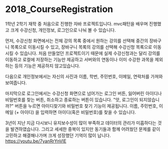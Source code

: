 # 2018_CourseRegistration
1학년 2학기 재학 중 처음으로 진행한 자바 프로젝트입니다.
mvc패턴을 배우며 진행했고 크게 수강신청, 개인정보, 로그인으로 나눠 볼 수 있습니다. 

먼저, 수강신청 화면에서는 전체 강의 목록 중에서 원하는 강의를 선택해 중간의 장바구니 목록으로 이동시킬 수 있고, 장바구니 목록의 강의를 선택해 수강신청 목록으로 이동시킬 수 있습니다. 처음 만들었던 프로젝트이기 때문에 실제 수강신청과는 달리 강의를 이동하고 로컬에 저장하는 기능만 제공하고 서버와의 연동이나 이미 수강한 과목을 제외하는 등의 기능은 제공하지 않고있습니다.

다음으로 개인정보에서는 자신의 사진과 이름, 학번, 주민번호, 이메일, 연락처를 가져와 보여줍니다. 

마지막으로 로그인에서는 수강신청 화면으로 넘어가는 로그인 버튼, 잃어버린 아이디나 비밀번호를 찾는 버튼, 취소하고 종료하는 버튼이 있습니다. "앗, 로그인이 되지않습니까?" 버튼을 누르면 아이디찾기와 비밀번호 찾기 기능이 제공됩니다. 이름, 주민번호, 이메일 (+ 아이디) 을 입력하면 아이디(혹은 비밀번호)를 찾을 수 있습니다. 

3년이 지난 지금 다시보니 유지보수성이 많이 부족하고 데이터의 관리가 미흡하다는 것을 발견하였습니다. 그리고 세세한 중복이 있지만 동기들과 함께 어려웠던 문제를 같이 고민하고 해결해나가며 크게 성장했던 기억이 많이 납니다. 
https://youtu.be/7yanRrYnVlE
